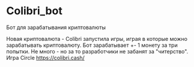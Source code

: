 # Colibri_bot
Бот для зарабатывания криптовалюты

Новая криптовалюта - Colibri запустила игры, играя в которые можно зарабатывать криптовалюту. Бот зарабатывает +- 1 монету за три попытки. Не много - но за то разработчики не забанят за "читерство". Игра Circle
https://colibri.cash/
